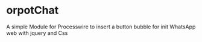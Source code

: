 # orpotChat
A simple Module for Processwire to insert a button bubble for init WhatsApp web with jquery and Css
